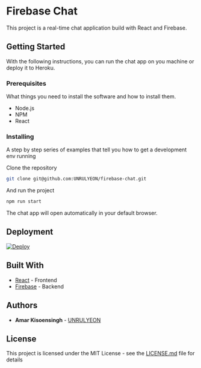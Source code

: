 # Firebase Chat

This project is a real-time chat application build with React and Firebase.

## Getting Started

With the following instructions, you can run the chat app on you machine or deploy it to Heroku.

### Prerequisites

What things you need to install the software and how to install them.

- Node.js
- NPM
- React

### Installing

A step by step series of examples that tell you how to get a development env running

Clone the repository

```bash
git clone git@github.com:UNRULYEON/firebase-chat.git
```

And run the project

```bash
npm run start
```

The chat app will open automatically in your default browser.

## Deployment

[![Deploy](https://www.herokucdn.com/deploy/button.svg)](https://heroku.com/deploy)

## Built With

* [React](https://reactjs.org/) - Frontend
* [Firebase](https://firebase.google.com/) - Backend

## Authors

* **Amar Kisoensingh**  - [UNRULYEON](https://github.com/UNRULYEON)

## License

This project is licensed under the MIT License - see the [LICENSE.md](https://github.com/UNRULYEON/firebase-chat/blob/master/LICENSE.md) file for details